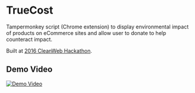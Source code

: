 # TrueCost

Tampermonkey script (Chrome extension) to display environmental impact of products on eCommerce sites and allow user to donate to help counteract impact.

Built at [2016 CleanWeb Hackathon](http://devpost.com/software/truecost).

## Demo Video

[![Demo Video](http://img.youtube.com/vi/7tInzzamB-A/0.jpg)](http://www.youtube.com/watch?v=7tInzzamB-A)
